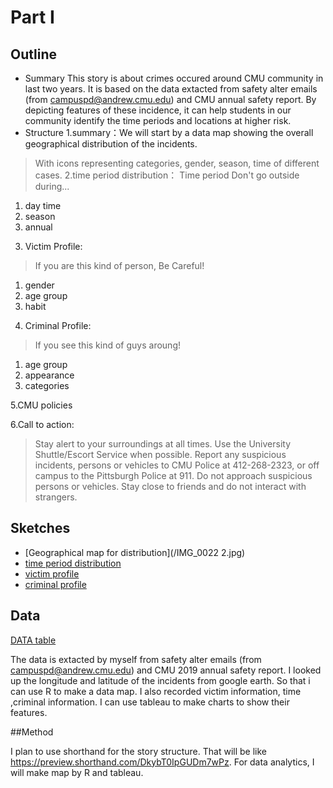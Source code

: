 # Part I
## Outline
* Summary
This story is about crimes occured around CMU community in last two years. It is based on the data extacted from safety alter emails (from campuspd@andrew.cmu.edu) and CMU annual safety report. By depicting features of these incidence, it can help students in our community identify the time periods and locations at higher risk.
* Structure
1.summary：We will start by a data map showing the overall geographical distribution of the incidents. 
> With icons representing categories, gender, season, time of different cases.
2.time period distribution：
> Time period
Don't go outside during...
1) day time
2) season
3) annual

3. Victim Profile:
> If you are this kind of person, Be Careful!
1) gender
2) age group
3) habit

4. Criminal Profile:
>If you see this kind of guys aroung!
1) age group
2) appearance
3) categories

5.CMU policies

6.Call to action:
> Stay alert to your surroundings at all times.
Use the University Shuttle/Escort Service when possible.
Report any suspicious incidents, persons or vehicles to CMU Police at 412-268-2323, or off campus to the Pittsburgh Police at 911.
Do not approach suspicious persons or vehicles.
Stay close to friends and do not interact with strangers.

## Sketches
* [Geographical map for distribution](/IMG_0022 2.jpg)
* [time period distribution](/time.png)
* [victim profile](/vic.png)
* [criminal profile](/criminal.png)

## Data
[DATA table](/CMUAlert.xlsx)

The data is extacted by myself from safety alter emails (from campuspd@andrew.cmu.edu) and CMU 2019 annual safety report.
I looked up the longitude and latitude of the incidents from google earth. So that i can use R to make a data map.
I also recorded victim information, time ,criminal information. I can use tableau to make charts to show their features.

##Method

I plan to use shorthand for the story structure. That will be like https://preview.shorthand.com/DkybT0IpGUDm7wPz.
For data analytics, I will make map by R and tableau.




